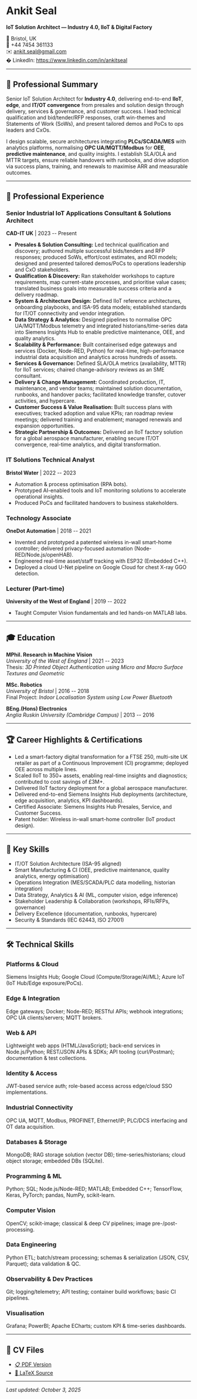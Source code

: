 # Ankit Seal

**IoT Solution Architect — Industry 4.0, IIoT & Digital Factory**

📍 Bristol, UK  
📱 +44 7454 361133  
✉️ ankit.seal@gmail.com  
� LinkedIn: https://www.linkedin.com/in/ankitseal

---

## 🎯 Professional Summary

Senior IoT Solution Architect for **Industry 4.0**, delivering end-to-end **IIoT**, **edge**, and **IT/OT convergence** from presales and solution design through delivery, services & governance, and customer success. I lead technical qualification and bid/tender/RFP responses, craft win-themes and Statements of Work (SoWs), and present tailored demos and PoCs to ops leaders and CxOs.

I design scalable, secure architectures integrating **PLCs/SCADA/MES** with analytics platforms, normalising **OPC UA/MQTT/Modbus** for **OEE**, **predictive maintenance**, and quality insights. I establish SLA/OLA and MTTR targets, ensure reliable handovers with runbooks, and drive adoption via success plans, training, and renewals to maximise ARR and measurable outcomes.

---

## 💼 Professional Experience

### Senior Industrial IoT Applications Consultant & Solutions Architect
**CAD-IT UK** | 2023 -- Present

- **Presales & Solution Consulting:** Led technical qualification and discovery; authored multiple successful bids/tenders and RFP responses; produced SoWs, effort/cost estimates, and ROI models; designed and presented tailored demos/PoCs to operations leadership and CxO stakeholders.
- **Qualification & Discovery:** Ran stakeholder workshops to capture requirements, map current-state processes, and prioritise value cases; translated business goals into measurable success criteria and a delivery roadmap.
- **System & Architecture Design:** Defined IIoT reference architectures, onboarding playbooks, and ISA-95 data models; established standards for IT/OT connectivity and vendor integration.
- **Data Strategy & Analytics:** Designed pipelines to normalise OPC UA/MQTT/Modbus telemetry and integrated historians/time-series data into Siemens Insights Hub to enable predictive maintenance, OEE, and quality analytics.
- **Scalability & Performance:** Built containerised edge gateways and services (Docker, Node-RED, Python) for real-time, high-performance industrial data acquisition and analytics across hundreds of assets.
- **Services & Governance:** Defined SLA/OLA metrics (availability, MTTR) for IIoT services; chaired change-advisory reviews as an SME consultant.
- **Delivery & Change Management:** Coordinated production, IT, maintenance, and vendor teams; maintained solution documentation, runbooks, and handover packs; facilitated knowledge transfer, cutover activities, and hypercare.
- **Customer Success & Value Realisation:** Built success plans with executives; tracked adoption and value KPIs; ran roadmap review meetings; delivered training and enablement; managed renewals and expansion opportunities.
- **Strategic Partnership & Outcomes:** Delivered an IIoT factory solution for a global aerospace manufacturer, enabling secure IT/OT convergence, real-time analytics, and digital transformation.

### IT Solutions Technical Analyst
**Bristol Water** | 2022 -- 2023

- Automation & process optimisation (RPA bots).
- Prototyped AI-enabled tools and IoT monitoring solutions to accelerate operational insights.
- Produced PoCs and facilitated handovers to business stakeholders.

### Technology Associate
**OneDot Automation** | 2018 -- 2021

- Invented and prototyped a patented wireless in-wall smart-home controller; delivered privacy-focused automation (Node-RED/Node.js/openHAB).
- Engineered real-time asset/staff tracking with ESP32 (Embedded C++).
- Deployed a cloud U-Net pipeline on Google Cloud for chest X-ray GGO detection.

### Lecturer (Part-time)
**University of the West of England** | 2019 -- 2022

- Taught Computer Vision fundamentals and led hands-on MATLAB labs.

---

## 🎓 Education

**MPhil. Research in Machine Vision**  
*University of the West of England* | 2021 -- 2023  
Thesis: *3D Printed Object Authentication using Micro and Macro Surface Textures and Geometric*

**MSc. Robotics**  
*University of Bristol* | 2016 -- 2018  
Final Project: *Indoor Localisation System using Low Power Bluetooth*

**BEng.(Hons) Electronics**  
*Anglia Ruskin University (Cambridge Campus)* | 2013 -- 2016

---

## 🏆 Career Highlights & Certifications

- Led a smart-factory digital transformation for a FTSE 250, multi-site UK retailer as part of a Continuous Improvement (CI) programme; deployed OEE across multiple lines.
- Scaled IIoT to 350+ assets, enabling real-time insights and diagnostics; contributed to cost savings of £3M+.
- Delivered IIoT factory deployment for a global aerospace manufacturer.
- Delivered end-to-end Siemens Insights Hub deployments (architecture, edge acquisition, analytics, KPI dashboards).
- Certified Associate: Siemens Insights Hub Presales, Service, and Customer Success.
- Patent holder: Wireless in-wall smart-home controller (IoT product design).

---

## 🔑 Key Skills

- IT/OT Solution Architecture (ISA-95 aligned)
- Smart Manufacturing & CI (OEE, predictive maintenance, quality analytics, energy optimisation)
- Operations Integration (MES/SCADA/PLC data modelling, historian integration)
- Data Strategy, Analytics & AI (ML, computer vision, edge inference)
- Stakeholder Leadership & Collaboration (workshops, RFIs/RFPs, governance)
- Delivery Excellence (documentation, runbooks, hypercare)
- Security & Standards (IEC 62443, ISO 27001)

---

## 🛠️ Technical Skills

### Platforms & Cloud
Siemens Insights Hub; Google Cloud (Compute/Storage/AI/ML); Azure IoT (IoT Hub/Edge exposure/PoCs).

### Edge & Integration
Edge gateways; Docker; Node-RED; RESTful APIs; webhook integrations; OPC UA clients/servers; MQTT brokers.

### Web & API
Lightweight web apps (HTML/JavaScript); back-end services in Node.js/Python; REST/JSON APIs & SDKs; API tooling (curl/Postman); documentation & test collections.

### Identity & Access
JWT-based service auth; role-based access across edge/cloud SSO implementations.

### Industrial Connectivity
OPC UA, MQTT, Modbus, PROFINET, Ethernet/IP; PLC/DCS interfacing and OT data acquisition.

### Databases & Storage
MongoDB; RAG storage solution (vector DB); time-series/historians; cloud object storage; embedded DBs (SQLite).

### Programming & ML
Python; SQL; Node.js/Node-RED; MATLAB; Embedded C++; TensorFlow, Keras, PyTorch; pandas, NumPy, scikit-learn.

### Computer Vision
OpenCV; scikit-image; classical & deep CV pipelines; image pre-/post-processing.

### Data Engineering
Python ETL; batch/stream processing; schemas & serialization (JSON, CSV, Parquet); data validation & QC.

### Observability & Dev Practices
Git; logging/telemetry; API testing; container build workflows; basic CI pipelines.

### Visualisation
Grafana; PowerBI; Apache ECharts; custom KPI & time-series dashboards.

---

## 📄 CV Files

- [📋 PDF Version](./AnkitSealCV.pdf)
- [📝 LaTeX Source](./AnkitSealCV.tex)

---

*Last updated: October 3, 2025*